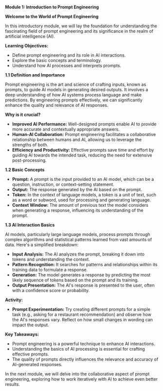 **Module 1: Introduction to Prompt Engineering**

**Welcome to the World of Prompt Engineering**

In this introductory module, we will lay the foundation for understanding the fascinating field of prompt engineering and its significance in the realm of artificial intelligence (AI).

**Learning Objectives:**
- Define prompt engineering and its role in AI interactions.
- Explore the basic concepts and terminology.
- Understand how AI processes and interprets prompts.

**1.1 Definition and Importance**

Prompt engineering is the art and science of crafting inputs, known as prompts, to guide AI models in generating desired outputs. It involves a deep understanding of how AI systems process language and make predictions. By engineering prompts effectively, we can significantly enhance the quality and relevance of AI responses.

**Why is it crucial?**
- **Improved AI Performance:** Well-designed prompts enable AI to provide more accurate and contextually appropriate answers.
- **Human-AI Collaboration:** Prompt engineering facilitates a collaborative relationship between humans and AI, allowing us to leverage the strengths of both.
- **Efficiency and Productivity:** Effective prompts save time and effort by guiding AI towards the intended task, reducing the need for extensive post-processing.

**1.2 Basic Concepts**

- **Prompt:** A prompt is the input provided to an AI model, which can be a question, instruction, or context-setting statement.
- **Output:** The response generated by the AI based on the prompt.
- **Token:** In the context of language models, a token is a unit of text, such as a word or subword, used for processing and generating language.
- **Context Window:** The amount of previous text the model considers when generating a response, influencing its understanding of the prompt.

**1.3 AI Interaction Basics**

AI models, particularly large language models, process prompts through complex algorithms and statistical patterns learned from vast amounts of data. Here's a simplified breakdown:
- **Input Analysis:** The AI analyzes the prompt, breaking it down into tokens and understanding the context.
- **Pattern Recognition:** It searches for patterns and relationships within its training data to formulate a response.
- **Generation:** The model generates a response by predicting the most likely sequence of tokens based on the prompt and its training.
- **Output Presentation:** The AI's response is presented to the user, often with a confidence score or probability.

**Activity:**
- **Prompt Experimentation:** Try creating different prompts for a simple task (e.g., asking for a restaurant recommendation) and observe how the AI's responses vary. Reflect on how small changes in wording can impact the output.

**Key Takeaways:**
- Prompt engineering is a powerful technique to enhance AI interactions.
- Understanding the basics of AI processing is essential for crafting effective prompts.
- The quality of prompts directly influences the relevance and accuracy of AI-generated responses.

In the next module, we will delve into the collaborative aspect of prompt engineering, exploring how to work iteratively with AI to achieve even better results.
